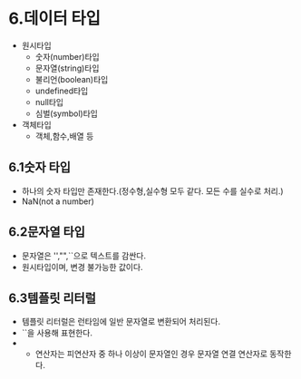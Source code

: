# 6.데이터 타입
- 원시타입
  - 숫자(number)타입
  - 문자열(string)타입
  - 불리언(boolean)타입
  - undefined타입
  - null타입
  - 심벌(symbol)타입
- 객체타입
  - 객체,함수,배열 등

## 6.1숫자 타입
- 하나의 숫자 타입만 존재한다.(정수형,실수형 모두 같다. 모든 수를 실수로 처리.)
- NaN(not a number)

## 6.2문자열 타입
- 문자열은 '',"",``으로 텍스트를 감싼다.
- 원시타입이며, 변경 불가능한 값이다.

## 6.3템플릿 리터럴
- 템플릿 리터럴은 런타임에 일반 문자열로 변환되어 처리된다.
- ``을 사용해 표현한다.
- + 연산자는 피연산자 중 하나 이상이 문자열인 경우 문자열 연결 연산자로 동작한다.
